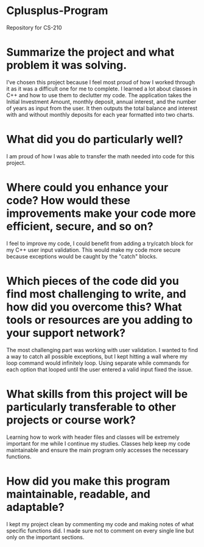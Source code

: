 # Cplusplus-Program
Repository for CS-210

# Summarize the project and what problem it was solving.
I’ve chosen this project because I feel most proud of how I worked through it as it was a difficult one for me to complete. I learned a lot about classes in C++ and how to use them to declutter my code. The application takes the Initial Investment Amount, monthly deposit, annual interest, and the number of years as input from the user. It then outputs the total balance and interest with and without monthly deposits for each year formatted into two charts.

# What did you do particularly well?
I am proud of how I was able to transfer the math needed into code for this project. 

# Where could you enhance your code? How would these improvements make your code more efficient, secure, and so on?
I feel to improve my code, I could benefit from adding a try/catch block for my C++ user input validation. This would make my code more secure because exceptions would be caught by the "catch" blocks.

# Which pieces of the code did you find most challenging to write, and how did you overcome this? What tools or resources are you adding to your support network?
The most challenging part was working with user validation. I wanted to find a way to catch all possible exceptions, but I kept hitting a wall where my loop command would infinitely loop. Using separate while commands for each option that looped until the user entered a valid input fixed the issue.

# What skills from this project will be particularly transferable to other projects or course work?
Learning how to work with header files and classes will be extremely important for me while I continue my studies. Classes help keep my code maintainable and ensure the main program only accesses the necessary functions. 

# How did you make this program maintainable, readable, and adaptable?
I kept my project clean by commenting my code and making notes of what specific functions did. I made sure not to comment on every single line but only on the important sections.
